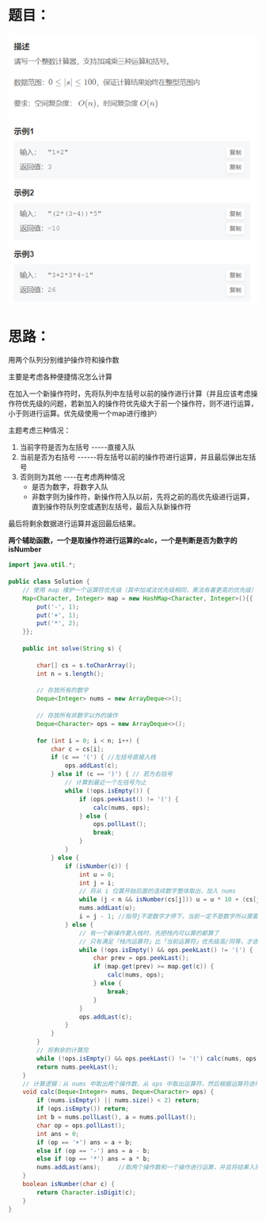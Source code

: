 # 题目：

![](https://github.com/SaoDiSengA/forWork/blob/master/images/表达式求值.png)

# 思路：

用两个队列分别维护操作符和操作数

主要是考虑各种便捷情况怎么计算

在加入一个新操作符时，先将队列中左括号以前的操作进行计算（并且应该考虑操作符优先级的问题，若新加入的操作符优先级大于前一个操作符，则不进行运算，小于则进行运算。优先级使用一个map进行维护）

主题考虑三种情况：

1. 当前字符是否为左括号  -----直接入队
2. 当前是否为右括号 ------将左括号以前的操作符进行运算，并且最后弹出左括号
3. 否则则为其他 ----在考虑两种情况
   - 是否为数字，将数字入队
   - 非数字则为操作符，新操作符入队以前，先将之前的高优先级进行运算，直到操作符队列空或遇到左括号，最后入队新操作符

最后将剩余数据进行运算并返回最后结果。

**两个辅助函数，一个是取操作符进行运算的calc，一个是判断是否为数字的isNumber**

```java
import java.util.*;

public class Solution {
    // 使用 map 维护一个运算符优先级（其中加减法优先级相同，乘法有着更高的优先级）
    Map<Character, Integer> map = new HashMap<Character, Integer>(){{
        put('-', 1);
        put('+', 1);
        put('*', 2);
    }};

    public int solve(String s) {
        
        char[] cs = s.toCharArray();
        int n = s.length();

        // 存放所有的数字
        Deque<Integer> nums = new ArrayDeque<>();

        // 存放所有非数字以外的操作
        Deque<Character> ops = new ArrayDeque<>();

        for (int i = 0; i < n; i++) {
            char c = cs[i];
            if (c == '(') { //左括号直接入栈
                ops.addLast(c);
            } else if (c == ')') { // 若为右括号
                // 计算到最近一个左括号为止
                while (!ops.isEmpty()) {
                    if (ops.peekLast() != '(') {
                        calc(nums, ops);
                    } else {
                        ops.pollLast();
                        break;
                    }
                }
            } else {
                if (isNumber(c)) {
                    int u = 0;
                    int j = i;
                    // 将从 i 位置开始后面的连续数字整体取出，加入 nums
                    while (j < n && isNumber(cs[j])) u = u * 10 + (cs[j++] - '0');
                    nums.addLast(u);
                    i = j - 1; //指导j不是数字才停下，当前一定不是数字所以需要往前走一个
                } else {
                    // 有一个新操作要入栈时，先把栈内可以算的都算了 
                    // 只有满足「栈内运算符」比「当前运算符」优先级高/同等，才进行运算
                    while (!ops.isEmpty() && ops.peekLast() != '(') {
                        char prev = ops.peekLast();
                        if (map.get(prev) >= map.get(c)) {
                            calc(nums, ops);
                        } else {
                            break;
                        }
                    }
                    ops.addLast(c);
                }
            }
        }
        // 将剩余的计算完
        while (!ops.isEmpty() && ops.peekLast() != '(') calc(nums, ops);
        return nums.peekLast();
    }
    // 计算逻辑：从 nums 中取出两个操作数，从 ops 中取出运算符，然后根据运算符进行计算即可
    void calc(Deque<Integer> nums, Deque<Character> ops) {
        if (nums.isEmpty() || nums.size() < 2) return;
        if (ops.isEmpty()) return;
        int b = nums.pollLast(), a = nums.pollLast();
        char op = ops.pollLast();
        int ans = 0;
        if (op == '+') ans = a + b;
        else if (op == '-') ans = a - b;
        else if (op == '*') ans = a * b;    
        nums.addLast(ans);     //取两个操作数和一个操作进行运算，并且将结果入队尾
    }
    boolean isNumber(char c) {
        return Character.isDigit(c);
    }
}
```

